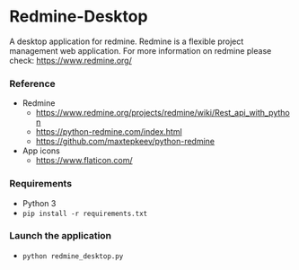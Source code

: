 # Redmine-Desktop
A desktop application for redmine. Redmine is a flexible project management web application.
For more information on redmine please check: https://www.redmine.org/

### Reference
 - Redmine
    - https://www.redmine.org/projects/redmine/wiki/Rest_api_with_python
    - https://python-redmine.com/index.html
    - https://github.com/maxtepkeev/python-redmine
 - App icons
    - https://www.flaticon.com/

### Requirements
 - Python 3
 - `pip install -r requirements.txt`

### Launch the application
 - `python redmine_desktop.py`
